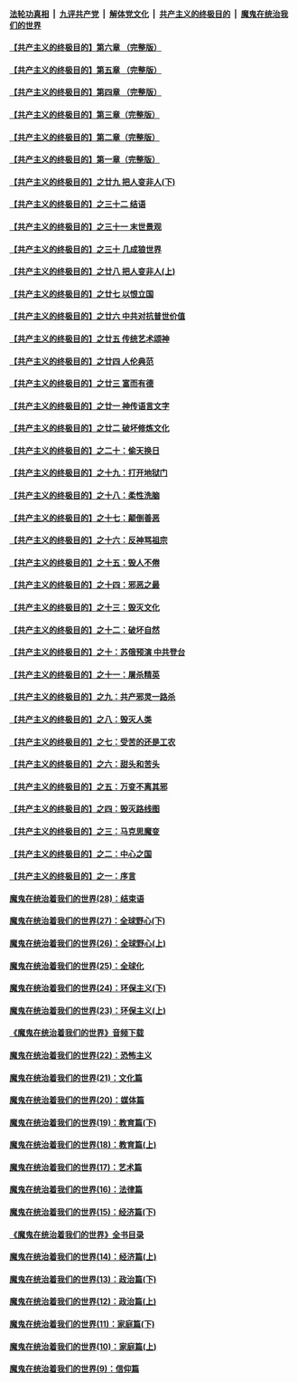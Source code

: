 ####  [法轮功真相](../../../../basic/blob/master/README.md?t=06261131) &nbsp;|&nbsp; [九评共产党](../../../../9ping.md/blob/master/README.md?t=06261131) &nbsp;|&nbsp; [解体党文化](../../../../jtdwh.md/blob/master/README.md?t=06261131)  &nbsp;|&nbsp; [共产主义的终极目的](../../../../gczydzjmd.md/blob/master/README.md?t=06261131) &nbsp;|&nbsp; [魔鬼在统治我们的世界](../../../../mgztzwmdsj.md/blob/master/README.md?t=06261131) 

#### [【共产主义的终极目的】第六章 （完整版）](../pages/nsc422/n11428913.md?t=06261131) 

#### [【共产主义的终极目的】第五章 （完整版）](../pages/nsc422/n11428912.md?t=06261131) 

#### [【共产主义的终极目的】第四章 （完整版）](../pages/nsc422/n11428907.md?t=06261131) 

#### [【共产主义的终极目的】第三章（完整版）](../pages/nsc422/n11428848.md?t=06261131) 

#### [【共产主义的终极目的】第二章（完整版）](../pages/nsc422/n11428831.md?t=06261131) 

#### [【共产主义的终极目的】第一章（完整版）](../pages/nsc422/n11417651.md?t=06261131) 

#### [【共产主义的终极目的】之廿九 把人变非人(下)](../pages/nsc422/n11344140.md?t=06261131) 

#### [【共产主义的终极目的】之三十二 结语](../pages/nsc422/n11360535.md?t=06261131) 

#### [【共产主义的终极目的】之三十一 末世景观](../pages/nsc422/n11351129.md?t=06261131) 

#### [【共产主义的终极目的】之三十 几成狼世界](../pages/nsc422/n11348280.md?t=06261131) 

#### [【共产主义的终极目的】之廿八 把人变非人(上)](../pages/nsc422/n11340492.md?t=06261131) 

#### [【共产主义的终极目的】之廿七 以恨立国](../pages/nsc422/n11336944.md?t=06261131) 

#### [【共产主义的终极目的】之廿六 中共对抗普世价值](../pages/nsc422/n11324785.md?t=06261131) 

#### [【共产主义的终极目的】之廿五 传统艺术颂神](../pages/nsc422/n11296396.md?t=06261131) 

#### [【共产主义的终极目的】之廿四 人伦典范](../pages/nsc422/n11296397.md?t=06261131) 

#### [【共产主义的终极目的】之廿三 富而有德](../pages/nsc422/n11283598.md?t=06261131) 

#### [【共产主义的终极目的】之廿一 神传语言文字](../pages/nsc422/n11263265.md?t=06261131) 

#### [【共产主义的终极目的】之廿二 破坏修炼文化](../pages/nsc422/n11245728.md?t=06261131) 

#### [【共产主义的终极目的】之二十：偷天换日](../pages/nsc422/n11238846.md?t=06261131) 

#### [【共产主义的终极目的】之十九：打开地狱门](../pages/nsc422/n11206376.md?t=06261131) 

#### [【共产主义的终极目的】之十八：柔性洗脑](../pages/nsc422/n11199994.md?t=06261131) 

#### [【共产主义的终极目的】之十七：颠倒善恶](../pages/nsc422/n11179782.md?t=06261131) 

#### [【共产主义的终极目的】之十六：反神骂祖宗](../pages/nsc422/n11166798.md?t=06261131) 

#### [【共产主义的终极目的】之十五：毁人不倦](../pages/nsc422/n11166792.md?t=06261131) 

#### [【共产主义的终极目的】之十四：邪恶之最](../pages/nsc422/n11150249.md?t=06261131) 

#### [【共产主义的终极目的】之十三：毁灭文化](../pages/nsc422/n11135227.md?t=06261131) 

#### [【共产主义的终极目的】之十二：破坏自然](../pages/nsc422/n11135214.md?t=06261131) 

#### [【共产主义的终极目的】之十：苏俄预演 中共登台](../pages/nsc422/n11118424.md?t=06261131) 

#### [【共产主义的终极目的】之十一：屠杀精英](../pages/nsc422/n11118442.md?t=06261131) 

#### [【共产主义的终极目的】之九：共产邪灵一路杀](../pages/nsc422/n11114139.md?t=06261131) 

#### [【共产主义的终极目的】之八：毁灭人类](../pages/nsc422/n11108503.md?t=06261131) 

#### [【共产主义的终极目的】之七：受苦的还是工农](../pages/nsc422/n11101809.md?t=06261131) 

#### [【共产主义的终极目的】之六：甜头和苦头](../pages/nsc422/n11096971.md?t=06261131) 

#### [【共产主义的终极目的】之五：万变不离其邪](../pages/nsc422/n11091285.md?t=06261131) 

#### [【共产主义的终极目的】之四：毁灭路线图](../pages/nsc422/n11086284.md?t=06261131) 

#### [【共产主义的终极目的】之三：马克思魔变](../pages/nsc422/n11061941.md?t=06261131) 

#### [【共产主义的终极目的】之二：中心之国](../pages/nsc422/n11047728.md?t=06261131) 

#### [【共产主义的终极目的】之一：序言](../pages/nsc422/n11086077.md?t=06261131) 

#### [魔鬼在统治着我们的世界(28)：结束语](../pages/nsc422/n10936246.md?t=06261131) 

#### [魔鬼在统治着我们的世界(27)：全球野心(下)](../pages/nsc422/n10928319.md?t=06261131) 

#### [魔鬼在统治着我们的世界(26)：全球野心(上)](../pages/nsc422/n10900318.md?t=06261131) 

#### [魔鬼在统治着我们的世界(25)：全球化](../pages/nsc422/n10788205.md?t=06261131) 

#### [魔鬼在统治着我们的世界(24)：环保主义(下)](../pages/nsc422/n10695307.md?t=06261131) 

#### [魔鬼在统治着我们的世界(23)：环保主义(上)](../pages/nsc422/n10688613.md?t=06261131) 

#### [《魔鬼在统治着我们的世界》音频下载](../pages/nsc422/n10635553.md?t=06261131) 

#### [魔鬼在统治着我们的世界(22)：恐怖主义](../pages/nsc422/n10614727.md?t=06261131) 

#### [魔鬼在统治着我们的世界(21)：文化篇](../pages/nsc422/n10597706.md?t=06261131) 

#### [魔鬼在统治着我们的世界(20)：媒体篇](../pages/nsc422/n10586579.md?t=06261131) 

#### [魔鬼在统治着我们的世界(19)：教育篇(下)](../pages/nsc422/n10564808.md?t=06261131) 

#### [魔鬼在统治着我们的世界(18)：教育篇(上)](../pages/nsc422/n10526970.md?t=06261131) 

#### [魔鬼在统治着我们的世界(17)：艺术篇](../pages/nsc422/n10499093.md?t=06261131) 

#### [魔鬼在统治着我们的世界(16)：法律篇](../pages/nsc422/n10485969.md?t=06261131) 

#### [魔鬼在统治着我们的世界(15)：经济篇(下)](../pages/nsc422/n10469975.md?t=06261131) 

#### [《魔鬼在统治着我们的世界》全书目录](../pages/nsc422/n10464261.md?t=06261131) 

#### [魔鬼在统治着我们的世界(14)：经济篇(上)](../pages/nsc422/n10457370.md?t=06261131) 

#### [魔鬼在统治着我们的世界(13)：政治篇(下)](../pages/nsc422/n10448270.md?t=06261131) 

#### [魔鬼在统治着我们的世界(12)：政治篇(上)](../pages/nsc422/n10444576.md?t=06261131) 

#### [魔鬼在统治着我们的世界(11)：家庭篇(下)](../pages/nsc422/n10440961.md?t=06261131) 

#### [魔鬼在统治着我们的世界(10)：家庭篇(上)](../pages/nsc422/n10435448.md?t=06261131) 

#### [魔鬼在统治着我们的世界(9)：信仰篇](../pages/nsc422/n10432159.md?t=06261131) 

